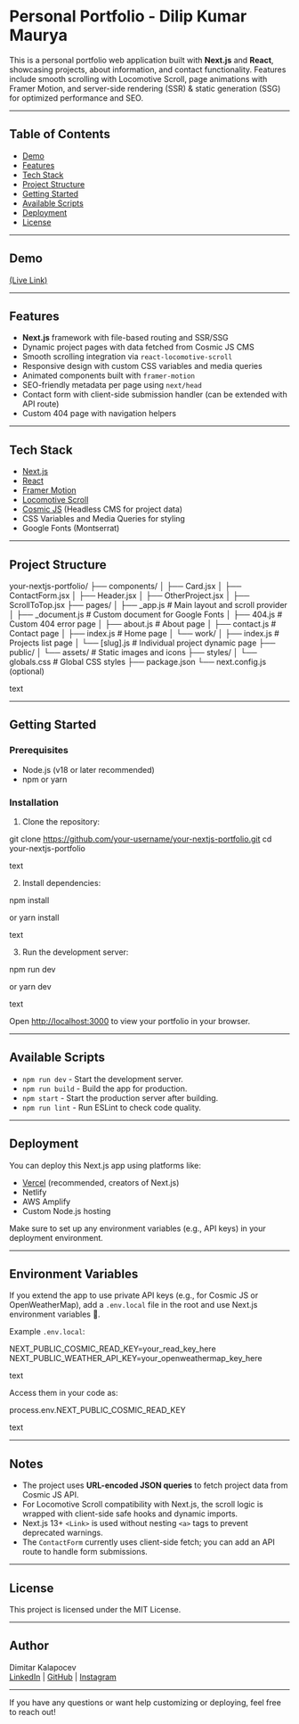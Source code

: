 # Personal Portfolio - Dilip Kumar Maurya

This is a personal portfolio web application built with **Next.js** and **React**, showcasing projects, about information, and contact functionality. Features include smooth scrolling with Locomotive Scroll, page animations with Framer Motion, and server-side rendering (SSR) & static generation (SSG) for optimized performance and SEO.

---

## Table of Contents

- [Demo](#demo)
- [Features](#features)
- [Tech Stack](#tech-stack)
- [Project Structure](#project-structure)
- [Getting Started](#getting-started)
- [Available Scripts](#available-scripts)
- [Deployment](#deployment)
- [License](#license)

---

## Demo

[(Live Link)](https://dilipmaurya.in/)

---

## Features

- **Next.js** framework with file-based routing and SSR/SSG
- Dynamic project pages with data fetched from Cosmic JS CMS
- Smooth scrolling integration via `react-locomotive-scroll`
- Responsive design with custom CSS variables and media queries
- Animated components built with `framer-motion`
- SEO-friendly metadata per page using `next/head`
- Contact form with client-side submission handler (can be extended with API route)
- Custom 404 page with navigation helpers

---

## Tech Stack

- [Next.js](https://nextjs.org/)
- [React](https://reactjs.org/)
- [Framer Motion](https://www.framer.com/motion/)
- [Locomotive Scroll](https://locomotivemtl.github.io/locomotive-scroll/)
- [Cosmic JS](https://www.cosmicjs.com/) (Headless CMS for project data)
- CSS Variables and Media Queries for styling
- Google Fonts (Montserrat)

---

## Project Structure

your-nextjs-portfolio/
├── components/
│ ├── Card.jsx
│ ├── ContactForm.jsx
│ ├── Header.jsx
│ ├── OtherProject.jsx
│ ├── ScrollToTop.jsx
├── pages/
│ ├── _app.js # Main layout and scroll provider
│ ├── _document.js # Custom document for Google Fonts
│ ├── 404.js # Custom 404 error page
│ ├── about.js # About page
│ ├── contact.js # Contact page
│ ├── index.js # Home page
│ └── work/
│ ├── index.js # Projects list page
│ └── [slug].js # Individual project dynamic page
├── public/
│ └── assets/ # Static images and icons
├── styles/
│ └── globals.css # Global CSS styles
├── package.json
└── next.config.js (optional)

text

---

## Getting Started

### Prerequisites

- Node.js (v18 or later recommended)
- npm or yarn

### Installation

1. Clone the repository:

git clone https://github.com/your-username/your-nextjs-portfolio.git
cd your-nextjs-portfolio

text

2. Install dependencies:

npm install

or
yarn install

text

3. Run the development server:

npm run dev

or
yarn dev

text

Open [http://localhost:3000](http://localhost:3000) to view your portfolio in your browser.

---

## Available Scripts

- `npm run dev` - Start the development server.
- `npm run build` - Build the app for production.
- `npm start` - Start the production server after building.
- `npm run lint` - Run ESLint to check code quality.

---

## Deployment

You can deploy this Next.js app using platforms like:

- [Vercel](https://vercel.com/) (recommended, creators of Next.js)
- Netlify
- AWS Amplify
- Custom Node.js hosting

Make sure to set up any environment variables (e.g., API keys) in your deployment environment.

---

## Environment Variables

If you extend the app to use private API keys (e.g., for Cosmic JS or OpenWeatherMap), add a `.env.local` file in the root and use Next.js environment variables 🔐.

Example `.env.local`:

NEXT_PUBLIC_COSMIC_READ_KEY=your_read_key_here
NEXT_PUBLIC_WEATHER_API_KEY=your_openweathermap_key_here

text

Access them in your code as:

process.env.NEXT_PUBLIC_COSMIC_READ_KEY

text

---

## Notes

- The project uses **URL-encoded JSON queries** to fetch project data from Cosmic JS API.
- For Locomotive Scroll compatibility with Next.js, the scroll logic is wrapped with client-side safe hooks and dynamic imports.
- Next.js 13+ `<Link>` is used without nesting `<a>` tags to prevent deprecated warnings.
- The `ContactForm` currently uses client-side fetch; you can add an API route to handle form submissions.

---

## License

This project is licensed under the MIT License.

---

## Author

Dimitar Kalapocev  
[LinkedIn](https://www.linkedin.com/in/dimitar-kalapocev/) | [GitHub](https://github.com/DimitarK13) | [Instagram](https://www.instagram.com/dimitar_kalapocev/)

---

If you have any questions or want help customizing or deploying, feel free to reach out!
